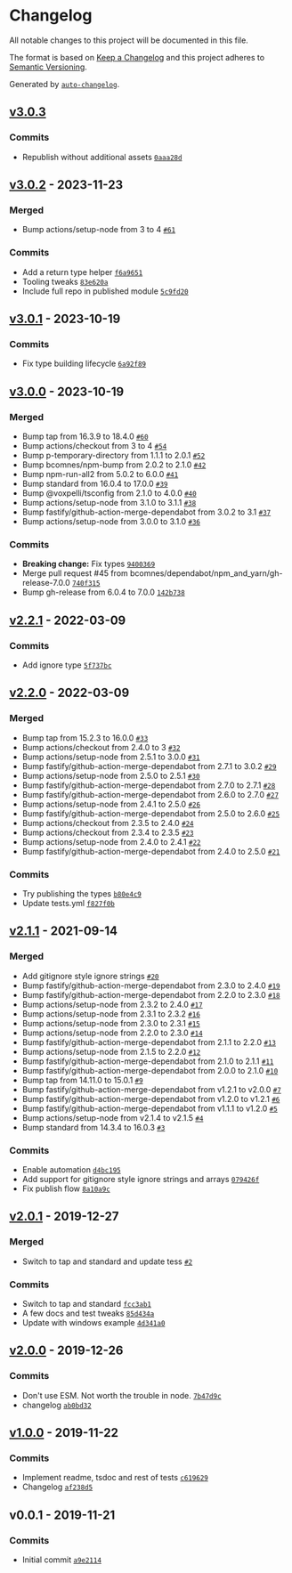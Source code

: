 # Changelog

All notable changes to this project will be documented in this file.

The format is based on [Keep a Changelog](https://keepachangelog.com/en/1.0.0/)
and this project adheres to [Semantic Versioning](https://semver.org/spec/v2.0.0.html).

Generated by [`auto-changelog`](https://github.com/CookPete/auto-changelog).

## [v3.0.3](https://github.com/bcomnes/async-folder-walker/compare/v3.0.2...v3.0.3)

### Commits

- Republish without additional assets [`0aaa28d`](https://github.com/bcomnes/async-folder-walker/commit/0aaa28d1e72bee0bfd79d244a3f7e7f737eba954)

## [v3.0.2](https://github.com/bcomnes/async-folder-walker/compare/v3.0.1...v3.0.2) - 2023-11-23

### Merged

- Bump actions/setup-node from 3 to 4 [`#61`](https://github.com/bcomnes/async-folder-walker/pull/61)

### Commits

- Add a return type helper [`f6a9651`](https://github.com/bcomnes/async-folder-walker/commit/f6a965142b5037e9c5f5351704371093cf671c92)
- Tooling tweaks [`83e620a`](https://github.com/bcomnes/async-folder-walker/commit/83e620aa6897c937cc9a7342f65172736cc1b398)
- Include full repo in published module [`5c9fd20`](https://github.com/bcomnes/async-folder-walker/commit/5c9fd208ea3e22b63d81ddd5777f72142aab8f1a)

## [v3.0.1](https://github.com/bcomnes/async-folder-walker/compare/v3.0.0...v3.0.1) - 2023-10-19

### Commits

- Fix type building lifecycle [`6a92f89`](https://github.com/bcomnes/async-folder-walker/commit/6a92f8928799ee125ecba02e75cd628d550338fd)

## [v3.0.0](https://github.com/bcomnes/async-folder-walker/compare/v2.2.1...v3.0.0) - 2023-10-19

### Merged

- Bump tap from 16.3.9 to 18.4.0 [`#60`](https://github.com/bcomnes/async-folder-walker/pull/60)
- Bump actions/checkout from 3 to 4 [`#54`](https://github.com/bcomnes/async-folder-walker/pull/54)
- Bump p-temporary-directory from 1.1.1 to 2.0.1 [`#52`](https://github.com/bcomnes/async-folder-walker/pull/52)
- Bump bcomnes/npm-bump from 2.0.2 to 2.1.0 [`#42`](https://github.com/bcomnes/async-folder-walker/pull/42)
- Bump npm-run-all2 from 5.0.2 to 6.0.0 [`#41`](https://github.com/bcomnes/async-folder-walker/pull/41)
- Bump standard from 16.0.4 to 17.0.0 [`#39`](https://github.com/bcomnes/async-folder-walker/pull/39)
- Bump @voxpelli/tsconfig from 2.1.0 to 4.0.0 [`#40`](https://github.com/bcomnes/async-folder-walker/pull/40)
- Bump actions/setup-node from 3.1.0 to 3.1.1 [`#38`](https://github.com/bcomnes/async-folder-walker/pull/38)
- Bump fastify/github-action-merge-dependabot from 3.0.2 to 3.1 [`#37`](https://github.com/bcomnes/async-folder-walker/pull/37)
- Bump actions/setup-node from 3.0.0 to 3.1.0 [`#36`](https://github.com/bcomnes/async-folder-walker/pull/36)

### Commits

- **Breaking change:** Fix types [`9400369`](https://github.com/bcomnes/async-folder-walker/commit/9400369fcec19fd0585e69eab68e75dea90363df)
- Merge pull request #45 from bcomnes/dependabot/npm_and_yarn/gh-release-7.0.0 [`740f315`](https://github.com/bcomnes/async-folder-walker/commit/740f31596753de649c9219ffc3e89dc81a619778)
- Bump gh-release from 6.0.4 to 7.0.0 [`142b738`](https://github.com/bcomnes/async-folder-walker/commit/142b738c6c524b243e28c71705e2da2a7cc2600c)

## [v2.2.1](https://github.com/bcomnes/async-folder-walker/compare/v2.2.0...v2.2.1) - 2022-03-09

### Commits

- Add ignore type [`5f737bc`](https://github.com/bcomnes/async-folder-walker/commit/5f737bcdf2e3960cb5f7f12c666a13f3d2cae0d0)

## [v2.2.0](https://github.com/bcomnes/async-folder-walker/compare/v2.1.1...v2.2.0) - 2022-03-09

### Merged

- Bump tap from 15.2.3 to 16.0.0 [`#33`](https://github.com/bcomnes/async-folder-walker/pull/33)
- Bump actions/checkout from 2.4.0 to 3 [`#32`](https://github.com/bcomnes/async-folder-walker/pull/32)
- Bump actions/setup-node from 2.5.1 to 3.0.0 [`#31`](https://github.com/bcomnes/async-folder-walker/pull/31)
- Bump fastify/github-action-merge-dependabot from 2.7.1 to 3.0.2 [`#29`](https://github.com/bcomnes/async-folder-walker/pull/29)
- Bump actions/setup-node from 2.5.0 to 2.5.1 [`#30`](https://github.com/bcomnes/async-folder-walker/pull/30)
- Bump fastify/github-action-merge-dependabot from 2.7.0 to 2.7.1 [`#28`](https://github.com/bcomnes/async-folder-walker/pull/28)
- Bump fastify/github-action-merge-dependabot from 2.6.0 to 2.7.0 [`#27`](https://github.com/bcomnes/async-folder-walker/pull/27)
- Bump actions/setup-node from 2.4.1 to 2.5.0 [`#26`](https://github.com/bcomnes/async-folder-walker/pull/26)
- Bump fastify/github-action-merge-dependabot from 2.5.0 to 2.6.0 [`#25`](https://github.com/bcomnes/async-folder-walker/pull/25)
- Bump actions/checkout from 2.3.5 to 2.4.0 [`#24`](https://github.com/bcomnes/async-folder-walker/pull/24)
- Bump actions/checkout from 2.3.4 to 2.3.5 [`#23`](https://github.com/bcomnes/async-folder-walker/pull/23)
- Bump actions/setup-node from 2.4.0 to 2.4.1 [`#22`](https://github.com/bcomnes/async-folder-walker/pull/22)
- Bump fastify/github-action-merge-dependabot from 2.4.0 to 2.5.0 [`#21`](https://github.com/bcomnes/async-folder-walker/pull/21)

### Commits

- Try publishing the types [`b80e4c9`](https://github.com/bcomnes/async-folder-walker/commit/b80e4c9c5378fd4cfb97fa4e4abdbe5eeabbe575)
- Update tests.yml [`f827f0b`](https://github.com/bcomnes/async-folder-walker/commit/f827f0ba0a6d6eba395a32238d6f14f62f9f4117)

## [v2.1.1](https://github.com/bcomnes/async-folder-walker/compare/v2.0.1...v2.1.1) - 2021-09-14

### Merged

- Add gitignore style ignore strings  [`#20`](https://github.com/bcomnes/async-folder-walker/pull/20)
- Bump fastify/github-action-merge-dependabot from 2.3.0 to 2.4.0 [`#19`](https://github.com/bcomnes/async-folder-walker/pull/19)
- Bump fastify/github-action-merge-dependabot from 2.2.0 to 2.3.0 [`#18`](https://github.com/bcomnes/async-folder-walker/pull/18)
- Bump actions/setup-node from 2.3.2 to 2.4.0 [`#17`](https://github.com/bcomnes/async-folder-walker/pull/17)
- Bump actions/setup-node from 2.3.1 to 2.3.2 [`#16`](https://github.com/bcomnes/async-folder-walker/pull/16)
- Bump actions/setup-node from 2.3.0 to 2.3.1 [`#15`](https://github.com/bcomnes/async-folder-walker/pull/15)
- Bump actions/setup-node from 2.2.0 to 2.3.0 [`#14`](https://github.com/bcomnes/async-folder-walker/pull/14)
- Bump fastify/github-action-merge-dependabot from 2.1.1 to 2.2.0 [`#13`](https://github.com/bcomnes/async-folder-walker/pull/13)
- Bump actions/setup-node from 2.1.5 to 2.2.0 [`#12`](https://github.com/bcomnes/async-folder-walker/pull/12)
- Bump fastify/github-action-merge-dependabot from 2.1.0 to 2.1.1 [`#11`](https://github.com/bcomnes/async-folder-walker/pull/11)
- Bump fastify/github-action-merge-dependabot from 2.0.0 to 2.1.0 [`#10`](https://github.com/bcomnes/async-folder-walker/pull/10)
- Bump tap from 14.11.0 to 15.0.1 [`#9`](https://github.com/bcomnes/async-folder-walker/pull/9)
- Bump fastify/github-action-merge-dependabot from v1.2.1 to v2.0.0 [`#7`](https://github.com/bcomnes/async-folder-walker/pull/7)
- Bump fastify/github-action-merge-dependabot from v1.2.0 to v1.2.1 [`#6`](https://github.com/bcomnes/async-folder-walker/pull/6)
- Bump fastify/github-action-merge-dependabot from v1.1.1 to v1.2.0 [`#5`](https://github.com/bcomnes/async-folder-walker/pull/5)
- Bump actions/setup-node from v2.1.4 to v2.1.5 [`#4`](https://github.com/bcomnes/async-folder-walker/pull/4)
- Bump standard from 14.3.4 to 16.0.3 [`#3`](https://github.com/bcomnes/async-folder-walker/pull/3)

### Commits

- Enable automation [`d4bc195`](https://github.com/bcomnes/async-folder-walker/commit/d4bc1951d38becf2671ccc6b921b1ed61259936e)
- Add support for gitignore style ignore strings and arrays [`079426f`](https://github.com/bcomnes/async-folder-walker/commit/079426fc5024b310af9aa03b17d2069445cc6fa0)
- Fix publish flow [`8a10a9c`](https://github.com/bcomnes/async-folder-walker/commit/8a10a9c90512f913d134af3d6984467a59f1896f)

## [v2.0.1](https://github.com/bcomnes/async-folder-walker/compare/v2.0.0...v2.0.1) - 2019-12-27

### Merged

- Switch to tap and standard and update tess [`#2`](https://github.com/bcomnes/async-folder-walker/pull/2)

### Commits

- Switch to tap and standard [`fcc3ab1`](https://github.com/bcomnes/async-folder-walker/commit/fcc3ab1d0fad3b3fd3baf5ba31fa242727e86afe)
- A few docs and test tweaks [`85d434a`](https://github.com/bcomnes/async-folder-walker/commit/85d434aa99f5e84b4336781427bfc5f98314170f)
- Update with windows example [`4d341a0`](https://github.com/bcomnes/async-folder-walker/commit/4d341a01e60a995aba16aae3dcc3ff3c149c67da)

## [v2.0.0](https://github.com/bcomnes/async-folder-walker/compare/v1.0.0...v2.0.0) - 2019-12-26

### Commits

- Don't use ESM.  Not worth the trouble in node. [`7b47d9c`](https://github.com/bcomnes/async-folder-walker/commit/7b47d9c07f90640e6df5dc886090b0ac604d181c)
- changelog [`ab0bd32`](https://github.com/bcomnes/async-folder-walker/commit/ab0bd325dd0bf76454971bf4a6736b0c1b774c1b)

## [v1.0.0](https://github.com/bcomnes/async-folder-walker/compare/v0.0.1...v1.0.0) - 2019-11-22

### Commits

- Implement readme, tsdoc and rest of tests [`c619629`](https://github.com/bcomnes/async-folder-walker/commit/c619629489fa5a11eb3fa0974ec2034d88a875f9)
- Changelog [`af238d5`](https://github.com/bcomnes/async-folder-walker/commit/af238d5ef8b6c750915920be88dbe0799d0e7ae0)

## v0.0.1 - 2019-11-21

### Commits

- Initial commit [`a9e2114`](https://github.com/bcomnes/async-folder-walker/commit/a9e21146d39faa1f3ae989bf3fdc3a903c81191e)
